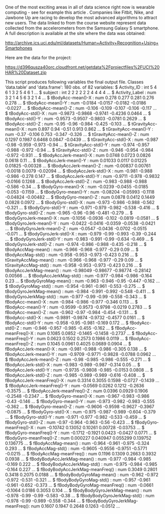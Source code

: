 One of the most exciting areas in all of data science right now is wearable computing - see for example this article . Companies like Fitbit, Nike, and Jawbone Up are racing to develop the most advanced algorithms to attract new users. The data linked to from the course website represent data collected from the accelerometers from the Samsung Galaxy S smartphone. A full description is available at the site where the data was obtained: 

http://archive.ics.uci.edu/ml/datasets/Human+Activity+Recognition+Using+Smartphones 

Here are the data for the project: 

https://d396qusza40orc.cloudfront.net/getdata%2Fprojectfiles%2FUCI%20HAR%20Dataset.zip 

This script produces following variables the final output file.
Classes ‘data.table’ and 'data.frame':	180 obs. of  82 variables:
 $ Activity_ID                    : int  5 4 6 1 3 2 5 4 6 1 ...
 $ subject                        : int  2 2 2 2 2 2 4 4 4 4 ...
 $ Activity_Label                 : num  3 2 1 4 5 6 3 2 1 4 ...
 $ tBodyAcc-mean()-X              : num  0.278 0.277 0.281 0.276 0.278 ...
 $ tBodyAcc-mean()-Y              : num  -0.0184 -0.0157 -0.0182 -0.0186 -0.0227 ...
 $ tBodyAcc-mean()-Z              : num  -0.106 -0.109 -0.107 -0.106 -0.117 ...
 $ tBodyAcc-std()-X               : num  -0.9873 -0.9868 -0.9741 -0.4236 0.0464 ...
 $ tBodyAcc-std()-Y               : num  -0.9573 -0.9507 -0.9803 -0.0781 0.2629 ...
 $ tBodyAcc-std()-Z               : num  -0.95 -0.96 -0.984 -0.425 -0.103 ...
 $ tGravityAcc-mean()-X           : num  0.897 0.94 -0.51 0.913 0.862 ...
 $ tGravityAcc-mean()-Y           : num  -0.37 -0.106 0.753 -0.347 -0.326 ...
 $ tGravityAcc-mean()-Z           : num  0.1297 0.1987 0.6468 0.0847 -0.0439 ...
 $ tGravityAcc-std()-X            : num  -0.987 -0.98 -0.959 -0.973 -0.94 ...
 $ tGravityAcc-std()-Y            : num  -0.974 -0.957 -0.988 -0.972 -0.94 ...
 $ tGravityAcc-std()-Z            : num  -0.946 -0.954 -0.984 -0.972 -0.931 ...
 $ tBodyAccJerk-mean()-X          : num  0.0748 0.0723 0.0826 0.0618 0.11 ...
 $ tBodyAccJerk-mean()-Y          : num  0.01033 0.0117 0.01225 0.01825 -0.00328 ...
 $ tBodyAccJerk-mean()-Z          : num  -0.00837 0.00761 -0.0018 0.0079 -0.02094 ...
 $ tBodyAccJerk-std()-X           : num  -0.981 -0.988 -0.986 -0.278 0.147 ...
 $ tBodyAccJerk-std()-Y           : num  -0.9711 -0.978 -0.9832 -0.0166 0.1268 ...
 $ tBodyAccJerk-std()-Z           : num  -0.983 -0.988 -0.988 -0.586 -0.34 ...
 $ tBodyGyro-mean()-X             : num  -0.0239 -0.0455 -0.0185 -0.053 -0.1159 ...
 $ tBodyGyro-mean()-Y             : num  -0.08204 -0.05993 -0.1118 -0.04824 -0.00482 ...
 $ tBodyGyro-mean()-Z             : num  0.0878 0.0412 0.1449 0.0828 0.0972 ...
 $ tBodyGyro-std()-X              : num  -0.973 -0.986 -0.988 -0.562 -0.321 ...
 $ tBodyGyro-std()-Y              : num  -0.971 -0.979 -0.982 -0.538 -0.416 ...
 $ tBodyGyro-std()-Z              : num  -0.965 -0.96 -0.96 -0.481 -0.279 ...
 $ tBodyGyroJerk-mean()-X         : num  -0.1056 -0.0936 -0.102 -0.0819 -0.0581 ...
 $ tBodyGyroJerk-mean()-Y         : num  -0.0422 -0.0416 -0.0359 -0.0538 -0.0421 ...
 $ tBodyGyroJerk-mean()-Z         : num  -0.0547 -0.0436 -0.0702 -0.0515 -0.071 ...
 $ tBodyGyroJerk-std()-X          : num  -0.979 -0.99 -0.993 -0.39 -0.244 ...
 $ tBodyGyroJerk-std()-Y          : num  -0.983 -0.991 -0.99 -0.634 -0.469 ...
 $ tBodyGyroJerk-std()-Z          : num  -0.974 -0.986 -0.988 -0.435 -0.218 ...
 $ tBodyAccMag-mean()             : num  -0.966 -0.968 -0.977 -0.29 0.09 ...
 $ tBodyAccMag-std()              : num  -0.958 -0.953 -0.973 -0.423 0.216 ...
 $ tGravityAccMag-mean()          : num  -0.966 -0.968 -0.977 -0.29 0.09 ...
 $ tGravityAccMag-std()           : num  -0.958 -0.953 -0.973 -0.423 0.216 ...
 $ tBodyAccJerkMag-mean()         : num  -0.98049 -0.98677 -0.98774 -0.28142 0.00566 ...
 $ tBodyAccJerkMag-std()          : num  -0.977 -0.984 -0.986 -0.164 0.23 ...
 $ tBodyGyroMag-mean()            : num  -0.963 -0.946 -0.95 -0.447 -0.162 ...
 $ tBodyGyroMag-std()             : num  -0.954 -0.961 -0.961 -0.553 -0.275 ...
 $ tBodyGyroJerkMag-mean()        : num  -0.984 -0.991 -0.992 -0.548 -0.411 ...
 $ tBodyGyroJerkMag-std()         : num  -0.977 -0.99 -0.99 -0.558 -0.343 ...
 $ fBodyAcc-mean()-X              : num  -0.984 -0.986 -0.977 -0.346 0.113 ...
 $ fBodyAcc-mean()-Y              : num  -0.9599 -0.9573 -0.9798 -0.0219 0.2783 ...
 $ fBodyAcc-mean()-Z              : num  -0.962 -0.97 -0.984 -0.454 -0.131 ...
 $ fBodyAcc-std()-X               : num  -0.9891 -0.9874 -0.9732 -0.4577 0.0161 ...
 $ fBodyAcc-std()-Y               : num  -0.958 -0.95 -0.981 -0.169 0.172 ...
 $ fBodyAcc-std()-Z               : num  -0.946 -0.957 -0.985 -0.455 -0.162 ...
 $ fBodyAcc-meanFreq()-X          : num  0.1085 0.0852 -0.1465 -0.1458 -0.2737 ...
 $ fBodyAcc-meanFreq()-Y          : num  0.0623 0.1502 0.2573 0.1986 0.0119 ...
 $ fBodyAcc-meanFreq()-Z          : num  0.1045 0.0961 0.4025 0.0689 0.0904 ...
 $ fBodyAccJerk-mean()-X          : num  -0.981 -0.988 -0.986 -0.305 0.138 ...
 $ fBodyAccJerk-mean()-Y          : num  -0.9709 -0.9771 -0.9828 -0.0788 0.0962 ...
 $ fBodyAccJerk-mean()-Z          : num  -0.98 -0.985 -0.986 -0.555 -0.271 ...
 $ fBodyAccJerk-std()-X           : num  -0.983 -0.989 -0.987 -0.314 0.05 ...
 $ fBodyAccJerk-std()-Y           : num  -0.9735 -0.9808 -0.985 -0.0153 0.0808 ...
 $ fBodyAccJerk-std()-Z           : num  -0.985 -0.989 -0.989 -0.616 -0.408 ...
 $ fBodyAccJerk-meanFreq()-X      : num  0.3314 0.3055 0.1598 -0.0727 -0.1439 ...
 $ fBodyAccJerk-meanFreq()-Y      : num  -0.0569 0.0262 0.1212 -0.2636 -0.3575 ...
 $ fBodyAccJerk-meanFreq()-Z      : num  0.0396 0.0929 0.1906 -0.2548 -0.2347 ...
 $ fBodyGyro-mean()-X             : num  -0.967 -0.983 -0.986 -0.43 -0.146 ...
 $ fBodyGyro-mean()-Y             : num  -0.973 -0.982 -0.983 -0.555 -0.362 ...
 $ fBodyGyro-mean()-Z             : num  -0.9606 -0.9598 -0.9627 -0.3967 -0.0875 ...
 $ fBodyGyro-std()-X              : num  -0.975 -0.987 -0.989 -0.604 -0.379 ...
 $ fBodyGyro-std()-Y              : num  -0.971 -0.977 -0.982 -0.533 -0.459 ...
 $ fBodyGyro-std()-Z              : num  -0.97 -0.964 -0.963 -0.56 -0.423 ...
 $ fBodyGyro-meanFreq()-X         : num  -0.10742 0.13052 0.10261 0.00728 -0.03753 ...
 $ fBodyGyro-meanFreq()-Y         : num  -0.1712 -0.1921 0.0423 -0.0427 0.0771 ...
 $ fBodyGyro-meanFreq()-Z         : num  0.000227 0.040947 0.055299 0.139752 0.136775 ...
 $ fBodyAccMag-mean()             : num  -0.964 -0.961 -0.975 -0.324 0.293 ...
 $ fBodyAccMag-std()              : num  -0.9605 -0.9556 -0.9751 -0.5771 -0.0215 ...
 $ fBodyAccMag-meanFreq()         : num  0.1196 0.1309 0.2663 0.3932 0.0938 ...
 $ fBodyBodyAccJerkMag-mean()     : num  -0.977 -0.984 -0.985 -0.169 0.222 ...
 $ fBodyBodyAccJerkMag-std()      : num  -0.975 -0.984 -0.985 -0.164 0.227 ...
 $ fBodyBodyAccJerkMag-meanFreq() : num  0.3049 0.2801 0.3418 0.2075 0.0188 ...
 $ fBodyBodyGyroMag-mean()        : num  -0.962 -0.972 -0.972 -0.531 -0.321 ...
 $ fBodyBodyGyroMag-std()         : num  -0.957 -0.961 -0.961 -0.652 -0.373 ...
 $ fBodyBodyGyroMag-meanFreq()    : num  -0.0661 -0.1064 0.0186 0.3053 0.104 ...
 $ fBodyBodyGyroJerkMag-mean()    : num  -0.978 -0.99 -0.99 -0.583 -0.38 ...
 $ fBodyBodyGyroJerkMag-std()     : num  -0.978 -0.99 -0.989 -0.558 -0.344 ...
 $ fBodyBodyGyroJerkMag-meanFreq(): num  0.1607 0.1947 0.2648 0.1263 -0.0512 ...
